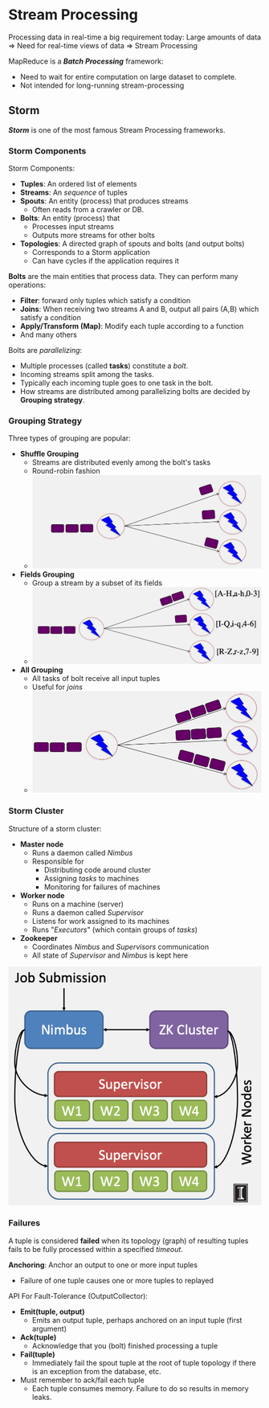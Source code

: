 # Stream Processing

Processing data in real-time a big requirement today: Large amounts of data => Need for real-time views of data => Stream Processing

MapReduce is a ***Batch Processing*** framework:
- Need to wait for entire computation on large dataset to complete.
- Not intended for long-running stream-processing

## Storm

***Storm*** is one of the most famous Stream Processing frameworks.

### Storm Components

Storm Components:
- **Tuples**: An ordered list of elements
- **Streams**: An *sequence* of tuples
- **Spouts**: An entity (process) that produces streams
  - Often reads from a crawler or DB.
- **Bolts**: An entity (process) that 
  - Processes input streams
  - Outputs more streams for other bolts
- **Topologies**: A directed graph of spouts and bolts (and output bolts)
  - Corresponds to a Storm application
  - Can have cycles if the application requires it

**Bolts** are the main entities that process data. They can perform many operations:
- **Filter**: forward only tuples which satisfy a condition
- **Joins**: When receiving two streams A and B, output all pairs (A,B) which satisfy a condition
- **Apply/Transform (Map)**: Modify each tuple according to a function
- And many others

Bolts are *parallelizing*:
- Multiple processes (called **tasks**) constitute a *bolt*.
- Incoming streams split among the tasks.
- Typically each incoming tuple goes to one task in the bolt.
- How streams are distributed among parallelizing bolts are decided by **Grouping strategy**.

### Grouping Strategy

Three types of grouping are popular:
- **Shuffle Grouping**
  - Streams are distributed evenly among the bolt's tasks
  - Round-robin fashion
  - ![](https://raw.githubusercontent.com/Hangary/CS-Study-Notes/main/images/20201203193736.png)
- **Fields Grouping**
  - Group a stream by a subset of its fields
  - ![](https://raw.githubusercontent.com/Hangary/CS-Study-Notes/main/images/20201203193839.png)
- **All Grouping**
  - All tasks of bolt receive all input tuples
  - Useful for *joins*
  - ![](https://raw.githubusercontent.com/Hangary/CS-Study-Notes/main/images/20201203194004.png)

### Storm Cluster

Structure of a storm cluster:
- **Master node**
  - Runs a daemon called *Nimbus*
  - Responsible for 
    - Distributing code around cluster
    - Assigning *tasks* to machines
    - Monitoring for failures of machines
- **Worker node**
  - Runs on a machine (server)
  - Runs a daemon called *Supervisor*
  - Listens for work assigned to its machines
  - Runs "*Executors*" (which contain groups of *tasks*)
- **Zookeeper**
  - Coordinates *Nimbus* and *Supervisors* communication
  - All state of *Supervisor* and *Nimbus* is kept here

![](https://raw.githubusercontent.com/Hangary/CS-Study-Notes/main/images/20201203194509.png)

### Failures

A tuple is considered **failed** when its topology (graph) of resulting tuples fails to be fully processed within a specified *timeout*.

**Anchoring**: Anchor an output to one or more input tuples
- Failure of one tuple causes one or more tuples to replayed

API For Fault-Tolerance (OutputCollector):
- **Emit(tuple, output)**
  - Emits an output tuple, perhaps anchored on an input tuple (first argument)
- **Ack(tuple)**
  - Acknowledge that you (bolt) finished processing a tuple
- **Fail(tuple)**
  - Immediately fail the spout tuple at the root of tuple topology if there is an exception from the database, etc.
- Must remember to ack/fail each tuple
  - Each tuple consumes memory. Failure to do so results in memory leaks.